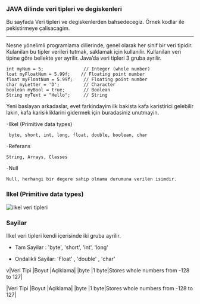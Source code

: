 ### JAVA dilinde veri tipleri ve degiskenleri 
Bu sayfada Veri tipleri ve degiskenlerden bahsedecegiz. Örnek kodlar ile pekistirmeye çalisacagim. 

---

Nesne yönelimli programlama dillerinde, genel olarak her sinif bir veri tipidir. Kulanilan bu tipler verileri tutmak, saklamak için kullanilir. Kullanilan veri tipine göre bellekte yer ayrilir. Java’da veri tipleri 3 gruba ayrilir.

    int myNum = 5;               // Integer (whole number)
	loat myFloatNum = 5.99f;    // Floating point number
	float myFloatNum = 5.99f;    // Floating point number
	char myLetter = 'D';         // Character
	boolean myBool = true;       // Boolean
	String myText = "Hello";     // String

Yeni baslayan arkadaslar, evet farkindayim ilk bakista kafa karistirici gelebilir lakin, kafa karisikliklarini gidermek için buradasiniz unutmayin. 



 -Ilkel (Primitive data types)
 
     byte, short, int, long, float, double, boolean, char
	
 -Referans 
 
    String, Arrays, Classes 

	
 -Null 
 
    Null, herhangi bir degere sahip olmama durumuna verilen isimdir.
	
	

### Ilkel (Primitive data types)

![ilkel veri tipleri](google.com/img.png)	

### Sayilar 
Ilkel veri tipleri kendi içerisinde iki gruba ayrilir. 

- Tam Sayilar : 'byte', 'short', 'int', 'long'

- Ondalikli Sayilar: 'Float' , 'double' , 'char'

v|Veri Tipi	|Boyut	|Açiklama|
|byte	 |1 byte|Stores whole numbers from -128 to 127|

|Veri Tipi |Boyut |Açiklama|
|byte |1 byte|Stores whole numbers from -128 to 127|
